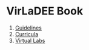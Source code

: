 # VirLaDEE Book

1. [Guidelines](Guidelines.md)
2. [Curricula](Curricula.md)
3. [Virtual Labs](VirtualLabs.md)
